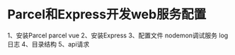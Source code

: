 # Parcel和Express开发web服务配置
1、安装Parcel
    parcel
    vue
2、安装Express
3、配置文件
    nodemon调试服务
    log日志
4、目录结构
5、api请求
